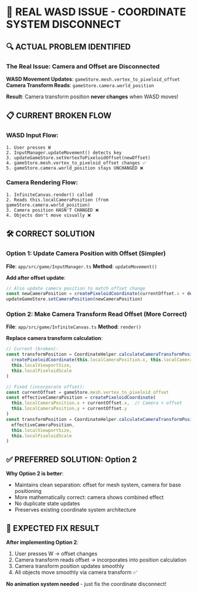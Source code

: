 # 🎯 **REAL WASD ISSUE - COORDINATE SYSTEM DISCONNECT**

## 🔍 **ACTUAL PROBLEM IDENTIFIED**

### **The Real Issue**: Camera and Offset are Disconnected

**WASD Movement Updates**: `gameStore.mesh.vertex_to_pixeloid_offset`
**Camera Transform Reads**: `gameStore.camera.world_position`

**Result**: Camera transform position **never changes** when WASD moves!

## 📋 **CURRENT BROKEN FLOW**

### **WASD Input Flow**:
```
1. User presses W
2. InputManager.updateMovement() detects key
3. updateGameStore.setVertexToPixeloidOffset(newOffset)  
4. gameStore.mesh.vertex_to_pixeloid_offset changes ✅
5. gameStore.camera.world_position stays UNCHANGED ❌
```

### **Camera Rendering Flow**:
```
1. InfiniteCanvas.render() called
2. Reads this.localCameraPosition (from gameStore.camera.world_position)
3. Camera position HASN'T CHANGED ❌
4. Objects don't move visually ❌
```

## 🛠️ **CORRECT SOLUTION**

### **Option 1: Update Camera Position with Offset (Simpler)**
**File**: `app/src/game/InputManager.ts`
**Method**: `updateMovement()`

**Add after offset update**:
```typescript
// Also update camera position to match offset change
const newCameraPosition = createPixeloidCoordinate(currentOffset.x + deltaX, currentOffset.y + deltaY)
updateGameStore.setCameraPosition(newCameraPosition)
```

### **Option 2: Make Camera Transform Read Offset (More Correct)**
**File**: `app/src/game/InfiniteCanvas.ts`
**Method**: `render()`

**Replace camera transform calculation**:
```typescript
// Current (broken):
const transformPosition = CoordinateHelper.calculateCameraTransformPosition(
  createPixeloidCoordinate(this.localCameraPosition.x, this.localCameraPosition.y),
  this.localViewportSize,
  this.localPixeloidScale
)

// Fixed (incorporate offset):
const currentOffset = gameStore.mesh.vertex_to_pixeloid_offset
const effectiveCameraPosition = createPixeloidCoordinate(
  this.localCameraPosition.x + currentOffset.x,  // Camera + offset
  this.localCameraPosition.y + currentOffset.y
)
const transformPosition = CoordinateHelper.calculateCameraTransformPosition(
  effectiveCameraPosition,
  this.localViewportSize,
  this.localPixeloidScale
)
```

## ✅ **PREFERRED SOLUTION: Option 2**

**Why Option 2 is better**:
- Maintains clean separation: offset for mesh system, camera for base positioning
- More mathematically correct: camera shows combined effect
- No duplicate state updates
- Preserves existing coordinate system architecture

## 🎯 **EXPECTED FIX RESULT**

**After implementing Option 2**:
1. User presses W → offset changes
2. Camera transform reads offset → incorporates into position calculation  
3. Camera transform position updates smoothly
4. All objects move smoothly via camera transform ✅

**No animation system needed** - just fix the coordinate disconnect!